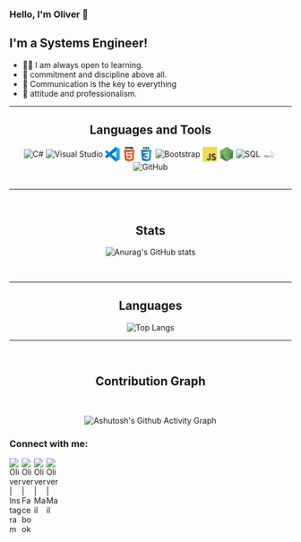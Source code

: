 ### Hello, I'm Oliver 👋 

## I'm a Systems Engineer!

- ✍🏻 I am always open to learning.
- 🧠 commitment and discipline above all.
- 🤝 Communication is the key to everything
- 💯 attitude and professionalism.

---

<h2 align="center">Languages and Tools</h2>
<div align="center">

  <img align="center" alt="C#" width="26px" src="https://raw.githubusercontent.com/jmnote/z-icons/master/svg/csharp.svg" />
  <img align="center" alt="Visual Studio" width="26px" src="https://cdn-icons-png.flaticon.com/512/906/906324.png" />
  <img align="center" alt="Visual Studio Code" width="26px" src="https://raw.githubusercontent.com/github/explore/80688e429a7d4ef2fca1e82350fe8e3517d3494d/topics/visual-studio-code/visual-studio-code.png" />
  <img align="center" alt="HTML5" width="26px" src="https://raw.githubusercontent.com/github/explore/80688e429a7d4ef2fca1e82350fe8e3517d3494d/topics/html/html.png" />
  <img align="center" alt="CSS3" width="26px" src="https://raw.githubusercontent.com/github/explore/80688e429a7d4ef2fca1e82350fe8e3517d3494d/topics/css/css.png" />
  <img align="center" alt="Bootstrap" width="26px" src="https://raw.githubusercontent.com/jmnote/z-icons/master/svg/bootstrap.svg" />
  <img align="center" alt="JavaScript" width="26px" src="https://raw.githubusercontent.com/github/explore/80688e429a7d4ef2fca1e82350fe8e3517d3494d/topics/javascript/javascript.png" />
  <img align="center" alt="Node.js" width="26px" src="https://raw.githubusercontent.com/github/explore/80688e429a7d4ef2fca1e82350fe8e3517d3494d/topics/nodejs/nodejs.png" />
  <img align="center" alt="SQL" width="26px" src="https://cdn-icons-png.flaticon.com/512/5968/5968364.png" />
  <img align="center" alt="MySQL" width="26px" src="https://raw.githubusercontent.com/github/explore/80688e429a7d4ef2fca1e82350fe8e3517d3494d/topics/mysql/mysql.png" />
  <img align="center" alt="GitHub" width="26px" src="https://cdn-icons.flaticon.com/png/512/2175/premium/2175377.png?token=exp=1641238548~hmac=a6e0b41ed95cb06a439e366ec6a7e391" />

</div>
<br />

---

<br />
<h2 align="center">Stats</h2>
<div align="center">

![Anurag's GitHub stats](https://github-readme-stats.vercel.app/api?username=OliverFerminValdez&theme=yeblu&show_icons=true)

</div>

<br />

---

<h2 align="center">Languages</h2>

<div align ="Center"> 

![Top Langs](https://github-readme-stats.vercel.app/api/top-langs/?username=OliverFerminValdez&theme=yeblu&langs_count=7)

</div>

---

<br />

<h2 align="center">Contribution Graph</h2>
<div align="center">

 <br>

![Ashutosh's Github Activity Graph](https://activity-graph.herokuapp.com/graph?username=OliverFerminValdez&theme=react-dark)

</div>

### Connect with me:

[<img align="left" alt="Oliver| Instagram" width="22px" src="https://cdn-icons-png.flaticon.com/512/174/174855.png" />][instagram]
[<img align="left" alt="Oliver | Facebook" width="22px" src="https://cdn-icons.flaticon.com/png/512/2504/premium/2504903.png?token=exp=1641238746~hmac=e0e36d3bf470bf6b8a8b3646276eeb26">][facebook]
[<img align="left" alt="Oliver | Mail" width="22px" src="https://cdn-icons-png.flaticon.com/512/5968/5968534.png">][Correo]
[<img align="left" alt="Oliver | Mail" width="22px" src="https://cdn-icons.flaticon.com/png/512/3536/premium/3536505.png?token=exp=1641245453~hmac=fc11074c3f56490d8defc3c82dbbcd92">][linkedin]
<br />

[youtube]: https://youtube.com/codeSTACKr
[linkedin]: www.linkedin.com/in/oliver-fermin-822374228
[instagram]: https://www.instagram.com/oliver_jfv/?hl=es-la
[facebook]: https://www.facebook.com/profile.php?id=100007933156239
[Correo]: mailto:ferminoliver93@gmail.com?subject=From%20Github
[webdevplaylist]: https://www.youtube.com/playlist?list=PLkwxH9e_vrAJ0WbEsFA9W3I1W-g_BTsbt
[jsplaylist]: https://www.youtube.com/playlist?list=PLkwxH9e_vrALRJKu7wfXby3MKeflhTu6B
[cssplaylist]: https://www.youtube.com/playlist?list=PLkwxH9e_vrALSdvZuEh6gqQdmDoDIoqz4
[reactplaylist]: https://www.youtube.com/playlist?list=PLkwxH9e_vrAK4TdffpxKY3QGyHCpxFcQ0
